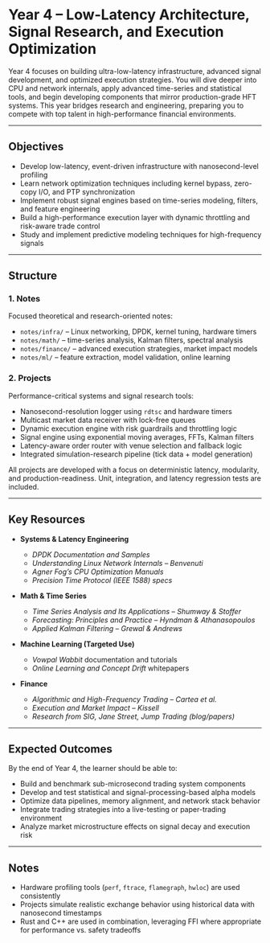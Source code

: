 # Year 4 – Low-Latency Architecture, Signal Research, and Execution Optimization

Year 4 focuses on building ultra-low-latency infrastructure, advanced signal development, and optimized execution strategies. You will dive deeper into CPU and network internals, apply advanced time-series and statistical tools, and begin developing components that mirror production-grade HFT systems. This year bridges research and engineering, preparing you to compete with top talent in high-performance financial environments.

---

## Objectives

- Develop low-latency, event-driven infrastructure with nanosecond-level profiling
- Learn network optimization techniques including kernel bypass, zero-copy I/O, and PTP synchronization
- Implement robust signal engines based on time-series modeling, filters, and feature engineering
- Build a high-performance execution layer with dynamic throttling and risk-aware trade control
- Study and implement predictive modeling techniques for high-frequency signals

---

## Structure

### 1. Notes

Focused theoretical and research-oriented notes:

- `notes/infra/` – Linux networking, DPDK, kernel tuning, hardware timers
- `notes/math/` – time-series analysis, Kalman filters, spectral analysis
- `notes/finance/` – advanced execution strategies, market impact models
- `notes/ml/` – feature extraction, model validation, online learning

### 2. Projects

Performance-critical systems and signal research tools:

- Nanosecond-resolution logger using `rdtsc` and hardware timers
- Multicast market data receiver with lock-free queues
- Dynamic execution engine with risk guardrails and throttling logic
- Signal engine using exponential moving averages, FFTs, Kalman filters
- Latency-aware order router with venue selection and fallback logic
- Integrated simulation-research pipeline (tick data + model generation)

All projects are developed with a focus on deterministic latency, modularity, and production-readiness. Unit, integration, and latency regression tests are included.

---

## Key Resources

- **Systems & Latency Engineering**
  - *DPDK Documentation and Samples*
  - *Understanding Linux Network Internals – Benvenuti*
  - *Agner Fog’s CPU Optimization Manuals*
  - *Precision Time Protocol (IEEE 1588) specs*

- **Math & Time Series**
  - *Time Series Analysis and Its Applications – Shumway & Stoffer*
  - *Forecasting: Principles and Practice – Hyndman & Athanasopoulos*
  - *Applied Kalman Filtering – Grewal & Andrews*

- **Machine Learning (Targeted Use)**
  - *Vowpal Wabbit* documentation and tutorials
  - *Online Learning and Concept Drift* whitepapers

- **Finance**
  - *Algorithmic and High-Frequency Trading – Cartea et al.*
  - *Execution and Market Impact – Kissell*
  - *Research from SIG, Jane Street, Jump Trading (blog/papers)*

---

## Expected Outcomes

By the end of Year 4, the learner should be able to:

- Build and benchmark sub-microsecond trading system components
- Develop and test statistical and signal-processing-based alpha models
- Optimize data pipelines, memory alignment, and network stack behavior
- Integrate trading strategies into a live-testing or paper-trading environment
- Analyze market microstructure effects on signal decay and execution risk

---

## Notes

- Hardware profiling tools (`perf`, `ftrace`, `flamegraph`, `hwloc`) are used consistently
- Projects simulate realistic exchange behavior using historical data with nanosecond timestamps
- Rust and C++ are used in combination, leveraging FFI where appropriate for performance vs. safety tradeoffs
